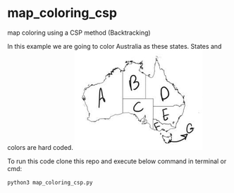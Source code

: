 # map_coloring_csp
map coloring using a CSP method (Backtracking)

In this example we are going to color Australia as these states. States and colors are hard coded. 
![alt text](https://github.com/ahforoughi/map_coloring_csp/blob/main/2.jpg)

To run this code clone this repo and execute below command in terminal or cmd:
```
python3 map_coloring_csp.py
```
